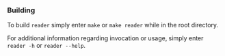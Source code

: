 
### Building
To build ``reader`` simply enter ``make`` or ``make reader``
while in the root directory.

For additional information regarding invocation or usage,
simply enter
	`reader -h`
or
	`reader --help`.

